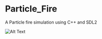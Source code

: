 # Particle_Fire
A Particle fire simulation using C++ and SDL2

![Alt Text](https://github.com/rzukale/Particle_Fire/blob/main/media/particle_fire.gif)